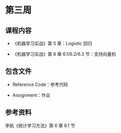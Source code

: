 # 第三周

## 课程内容

- 《机器学习实战》第 5 章：Logistic 回归

- 《机器学习实战》第 6 章 6.1/6.2/6.3 节：支持向量机

## 包含文件

- Reference Code：参考代码

- Assignment：作业

## 参考资料

李航《统计学习方法》第 6 章 6.1 节

